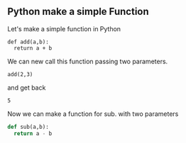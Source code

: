## Python make a simple Function

Let's make a simple function in Python

```
def add(a,b):
  return a + b
```

We can new call this function passing two parameters.

```
add(2,3)

```

and get back

```
5

```
Now we can make a function for sub. with two parameters

```python
def sub(a,b):
  return a - b
```


